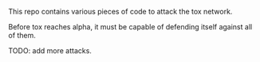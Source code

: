 This repo contains various pieces of code to attack the tox network.

Before tox reaches alpha, it must be capable of defending itself against all of them.

TODO: add more attacks.